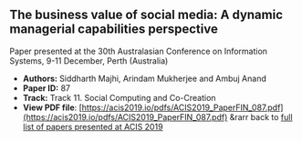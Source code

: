 ## The business value of social media: A dynamic managerial capabilities perspective

Paper presented at the 30th Australasian Conference on Information Systems, 9-11 December, Perth (Australia)
- **Authors:** Siddharth Majhi, Arindam Mukherjee and Ambuj Anand
- **Paper ID:** 87
- **Track:** Track 11. Social Computing and Co-Creation
- **View PDF file**: [https://acis2019.io/pdfs/ACIS2019_PaperFIN_087.pdf](https://acis2019.io/pdfs/ACIS2019_PaperFIN_087.pdf)
&rarr back to [full list of papers presented at ACIS 2019](https://acis2019.io/)